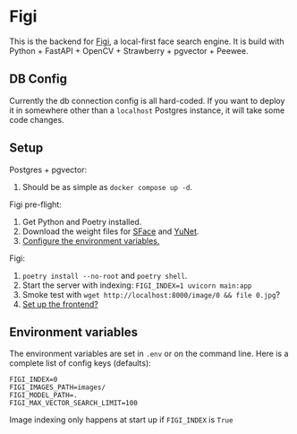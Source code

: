 # Figi

This is the backend for [Figi](https://github.com/elijahfhopp/figi), a local-first face search engine. It is build with Python + FastAPI + OpenCV + Strawberry + pgvector + Peewee.

## DB Config

Currently the db connection config is all hard-coded. If you want to deploy it in somewhere other than a `localhost` Postgres instance, it will take some code changes.

## Setup

Postgres + pgvector:
1. Should be as simple as `docker compose up -d`.

Figi pre-flight:
1. Get Python and Poetry installed.
2. Download the weight files for [SFace](https://github.com/opencv/opencv_zoo/raw/refs/heads/main/models/face_recognition_sface/face_recognition_sface_2021dec.onnx) and [YuNet](https://github.com/opencv/opencv_zoo/raw/refs/heads/main/models/face_detection_yunet/face_detection_yunet_2023mar.onnx).
3. [Configure the environment variables.](#environment-variables)

Figi:
1. `poetry install --no-root` and `poetry shell`.
2. Start the server with indexing: `FIGI_INDEX=1 uvicorn main:app`
3. Smoke test with `wget http://localhost:8000/image/0 && file 0.jpg`?
4. [Set up the frontend?](https://github.com/elijahfhopp/figi-frontend)

## Environment variables

The environment variables are set in `.env` or on the command line. Here is a complete list of config keys (defaults):

```
FIGI_INDEX=0
FIGI_IMAGES_PATH=images/
FIGI_MODEL_PATH=.
FIGI_MAX_VECTOR_SEARCH_LIMIT=100
```

Image indexing only happens at start up if `FIGI_INDEX` is `True`